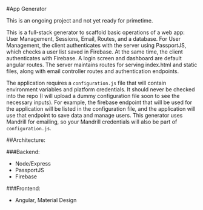 #App Generator

This is an ongoing project and not yet ready for primetime.

This is a full-stack generator to scaffold basic operations of a web app:  User Management, Sessions, Email, Routes, and a database.  For User Management, the client authenticates with the server using PassportJS, which checks a user list saved in Firebase.  At the same time, the client authenticates with Firebase.  A login screen and dashboard are default angular routes.  The server maintains routes for serving index.html and static files, along with email controller routes and authentication endpoints.

The application requires a `configuration.js` file that will contain environment variables and platform credentials.  It should never be checked into the repo (I will upload a dummy configuration file soon to see the necessary inputs).  For example, the firebase endpoint that will be used for the application will be listed in the configuration file, and the application will use that endpoint to save data and manage users.  This generator uses Mandrill for emailing, so your Mandrill credentials will also be part of `configuration.js`.

##Architecture:

###Backend:
* Node/Express
* PassportJS
* Firebase

###Frontend:

* Angular, Material Design

